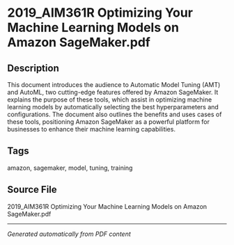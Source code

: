 # 2019_AIM361R Optimizing Your Machine Learning Models on Amazon SageMaker.pdf

## Description
This document introduces the audience to Automatic Model Tuning (AMT) and AutoML, two cutting-edge features offered by Amazon SageMaker. It explains the purpose of these tools, which assist in optimizing machine learning models by automatically selecting the best hyperparameters and configurations. The document also outlines the benefits and uses cases of these tools, positioning Amazon SageMaker as a powerful platform for businesses to enhance their machine learning capabilities.
## Tags
amazon, sagemaker, model, tuning, training

## Source File
2019_AIM361R Optimizing Your Machine Learning Models on Amazon SageMaker.pdf

---
*Generated automatically from PDF content*
